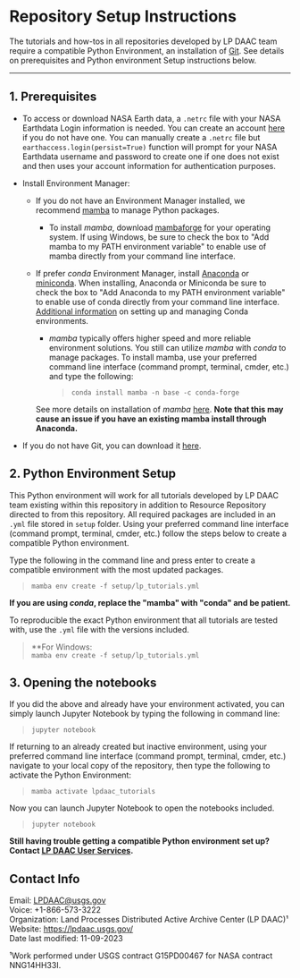 # Repository Setup Instructions

The tutorials and how-tos in all repositories developed by LP DAAC team require a compatible Python Environment, an installation of [Git](https://git-scm.com/downloads). See details on prerequisites and Python environment Setup instructions below. 

---

## 1. Prerequisites

+ To access or download NASA Earth data, a `.netrc` file with your NASA Earthdata Login information is needed. You can create an account [here](https://urs.earthdata.nasa.gov/users/new) if you do not have one. You can manually create a `.netrc` file but `earthaccess.login(persist=True)` function will prompt for your NASA Earthdata username and password to create one if one does not exist and then uses your account information for  authentication purposes. 

+ Install Environment Manager:
  
  + If you do not have an Environment Manager installed, we recommend [mamba](https://mamba.readthedocs.io/en/latest/) to manage Python packages.
    + To install *mamba*, download [mambaforge](https://github.com/conda-forge/miniforge#mambaforge) for your operating system. If using Windows, be sure to check the box to "Add mamba to my PATH environment variable" to enable use of mamba directly from your command line interface. 
  

  + If prefer *conda* Environment Manager, install [Anaconda](https://www.anaconda.com/products/distribution) or [miniconda](https://docs.conda.io/en/latest/miniconda.html). When installing, Anaconda or Miniconda be sure to check the box to "Add Anaconda to my PATH environment variable" to enable use of conda directly from your command line interface. [Additional information](https://conda.io/docs/user-guide/tasks/manage-environments.html) on setting up and managing Conda environments.  

    + *mamba* typically offers higher speed and more reliable environment solutions. You still can utilize *mamba* with *conda* to manage packages. To install mamba, use your preferred command line interface (command prompt, terminal, cmder, etc.) and type the following:
        > `conda install mamba -n base -c conda-forge` 

    See more details on installation of *mamba* [here](https://mamba.readthedocs.io/en/latest/mamba-installation.html#mamba-install). 
    **Note that this may cause an issue if you have an existing mamba install through Anaconda.** 
    

+ If you do not have Git, you can download it [here](https://git-scm.com/downloads). 
 

## 2. Python Environment Setup  

This Python environment will work for all tutorials developed by LP DAAC team existing within this repository in addition to Resource Repository directed to from this repository.  All required packages are included in an `.yml` file stored in `setup` folder. Using your preferred command line interface (command prompt, terminal, cmder, etc.) follow the steps below to create a compatible Python environment.

Type the following in the command line and press enter to create a compatible environment with the most updated packages.
> `mamba env create -f setup/lp_tutorials.yml`  

**If you are using *conda*, replace the "mamba" with "conda" and be patient.**

To reproducible the exact Python environment that all tutorials are tested with, use the `.yml` file with the versions included.

> **For Windows:  
>   `mamba env create -f setup/lp_tutorials.yml` 


## 3. Opening the notebooks

If you did the above and already have your environment activated, you can simply launch Jupyter Notebook by typing the following in command line:

> `jupyter notebook`

If returning to an already created but inactive environment, using your preferred command line interface (command prompt, terminal, cmder, etc.) navigate to your local copy of the repository, then type the following to activate the Python Environment:

> `mamba activate lpdaac_tutorials`  

Now you can launch Jupyter Notebook to open the notebooks included.

> `jupyter notebook`  

**Still having trouble getting a compatible Python environment set up? Contact [LP DAAC User Services](https://lpdaac.usgs.gov/lpdaac-contact-us/).**  

## Contact Info  

Email: <LPDAAC@usgs.gov>  
Voice: +1-866-573-3222  
Organization: Land Processes Distributed Active Archive Center (LP DAAC)¹  
Website: <https://lpdaac.usgs.gov/>  
Date last modified: 11-09-2023  

¹Work performed under USGS contract G15PD00467 for NASA contract NNG14HH33I.  


